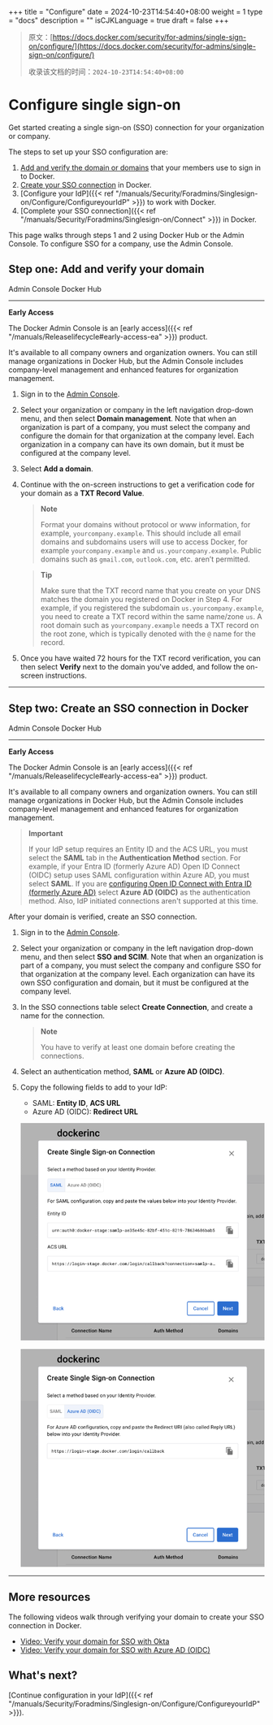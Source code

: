 +++
title = "Configure"
date = 2024-10-23T14:54:40+08:00
weight = 1
type = "docs"
description = ""
isCJKLanguage = true
draft = false
+++

> 原文：[https://docs.docker.com/security/for-admins/single-sign-on/configure/](https://docs.docker.com/security/for-admins/single-sign-on/configure/)
>
> 收录该文档的时间：`2024-10-23T14:54:40+08:00`

# Configure single sign-on

Get started creating a single sign-on (SSO) connection for your organization or company.

The steps to set up your SSO configuration are:

1. [Add and verify the domain or domains](https://docs.docker.com/security/for-admins/single-sign-on/configure/#step-one-add-and-verify-your-domain) that your members use to sign in to Docker.
2. [Create your SSO connection](https://docs.docker.com/security/for-admins/single-sign-on/configure/#step-two-create-an-sso-connection-in-docker) in Docker.
3. [Configure your IdP]({{< ref "/manuals/Security/Foradmins/Singlesign-on/Configure/ConfigureyourIdP" >}}) to work with Docker.
4. [Complete your SSO connection]({{< ref "/manuals/Security/Foradmins/Singlesign-on/Connect" >}}) in Docker.

This page walks through steps 1 and 2 using Docker Hub or the Admin Console. To configure SSO for a company, use the Admin Console.

## Step one: Add and verify your domain

Admin Console Docker Hub

------

**Early Access**

The Docker Admin Console is an [early access]({{< ref "/manuals/Releaselifecycle#early-access-ea" >}}) product.

It's available to all company owners and organization owners. You can still manage organizations in Docker Hub, but the Admin Console includes company-level management and enhanced features for organization management.

1. Sign in to the [Admin Console](https://admin.docker.com/).

2. Select your organization or company in the left navigation drop-down menu, and then select **Domain management**. Note that when an organization is part of a company, you must select the company and configure the domain for that organization at the company level. Each organization in a company can have its own domain, but it must be configured at the company level.

3. Select **Add a domain**.

4. Continue with the on-screen instructions to get a verification code for your domain as a **TXT Record Value**.

   > **Note**
   >
   > 
   >
   > Format your domains without protocol or www information, for example, `yourcompany.example`. This should include all email domains and subdomains users will use to access Docker, for example `yourcompany.example` and `us.yourcompany.example`. Public domains such as `gmail.com`, `outlook.com`, etc. aren’t permitted.

   > **Tip**
   >
   > 
   >
   > Make sure that the TXT record name that you create on your DNS matches the domain you registered on Docker in Step 4. For example, if you registered the subdomain `us.yourcompany.example`, you need to create a TXT record within the same name/zone `us`. A root domain such as `yourcompany.example` needs a TXT record on the root zone, which is typically denoted with the `@` name for the record.

5. Once you have waited 72 hours for the TXT record verification, you can then select **Verify** next to the domain you've added, and follow the on-screen instructions.

------

## Step two: Create an SSO connection in Docker

Admin Console Docker Hub

------

**Early Access**

The Docker Admin Console is an [early access]({{< ref "/manuals/Releaselifecycle#early-access-ea" >}}) product.

It's available to all company owners and organization owners. You can still manage organizations in Docker Hub, but the Admin Console includes company-level management and enhanced features for organization management.

> **Important**
>
> 
>
> If your IdP setup requires an Entity ID and the ACS URL, you must select the **SAML** tab in the **Authentication Method** section. For example, if your Entra ID (formerly Azure AD) Open ID Connect (OIDC) setup uses SAML configuration within Azure AD, you must select **SAML**. If you are [configuring Open ID Connect with Entra ID (formerly Azure AD)](https://docs.microsoft.com/en-us/powerapps/maker/portals/configure/configure-openid-settings) select **Azure AD (OIDC)** as the authentication method. Also, IdP initiated connections aren't supported at this time.

After your domain is verified, create an SSO connection.

1. Sign in to the [Admin Console](https://admin.docker.com/).

2. Select your organization or company in the left navigation drop-down menu, and then select **SSO and SCIM**. Note that when an organization is part of a company, you must select the company and configure SSO for that organization at the company level. Each organization can have its own SSO configuration and domain, but it must be configured at the company level.

3. In the SSO connections table select **Create Connection**, and create a name for the connection.

   > **Note**
   >
   > 
   >
   > You have to verify at least one domain before creating the connections.

4. Select an authentication method, **SAML** or **Azure AD (OIDC)**.

5. Copy the following fields to add to your IdP:

   - SAML: **Entity ID**, **ACS URL**
   - Azure AD (OIDC): **Redirect URL**

   ![SAML](_index_img/saml-create-connection.png)

   ![Azure AD](_index_img/azure-create-connection.png)

------

## More resources

The following videos walk through verifying your domain to create your SSO connection in Docker.

- [Video: Verify your domain for SSO with Okta](https://youtu.be/c56YECO4YP4?feature=shared&t=529)
- [Video: Verify your domain for SSO with Azure AD (OIDC)](https://youtu.be/bGquA8qR9jU?feature=shared&t=496)

## What's next?

[Continue configuration in your IdP]({{< ref "/manuals/Security/Foradmins/Singlesign-on/Configure/ConfigureyourIdP" >}}).
